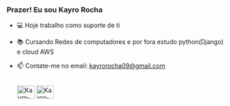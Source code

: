 ### Prazer! Eu sou Kayro Rocha

- 💻 Hoje trabalho como suporte de ti
- 📚 Cursando Redes de computadores e por fora estudo python(Django) e cloud AWS
- 📫 Contate-me no email: kayrorocha09@gmail.com

  <div style="display: inline_block"><br>
    <img align="center" alt="Kayro-Python" height="30" width="40" src="https://cdn.jsdelivr.net/gh/devicons/devicon/icons/python/python-original.svg" />
    <img align="center" alt="Kayro-Python" height="30" width="40" src="https://cdn.jsdelivr.net/gh/devicons/devicon/icons/django/django-plain.svg" />
          
  </div>

